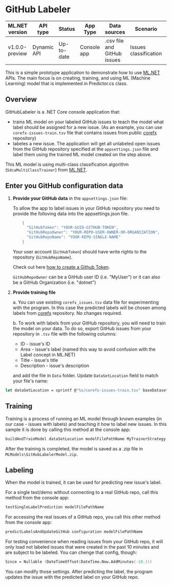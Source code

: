 # GitHub Labeler

| ML.NET version | API type          | Status                        | App Type    | Data sources | Scenario            | ML Task                   | Algorithms                  |
|----------------|-------------------|-------------------------------|-------------|-----------|---------------------|---------------------------|-----------------------------|
| v1.0.0-preview | Dynamic API | Up-to-date | Console app | .csv file and GitHub issues | Issues classification | Multi-class  classification | SDCA multi-class classifier |


This is a simple prototype application to demonstrate how to use [ML.NET](https://www.nuget.org/packages/Microsoft.ML/) APIs. The main focus is on creating, training, and using ML (Machine Learning) model that is implemented in Predictor.cs class.

## Overview
GitHubLabeler is a .NET Core console application that:
* trains ML model on your labeled GitHub issues to teach the model what label should be assigned for a new issue. (As an example, you can use `corefx-issues-train.tsv` file that contains issues from public [corefx](https://github.com/dotnet/corefx) repository)
* labeles a new issue. The application will get all unlabeled open issues from the GitHub repository specified at the `appsettings.json` file and label them using the trained ML model created on the step above.  

This ML model is using multi-class classification algorithm (`SdcaMultiClassTrainer`) from [ML.NET](https://www.nuget.org/packages/Microsoft.ML/).

## Enter you GitHub configuration data
1. **Provide your GitHub data** in the `appsettings.json` file:

    To allow the app to label issues in your GitHub repository you need to provide the folloving data into the appsettings.json file.
    ```csharp
        {
          "GitHubToken": "YOUR-GUID-GITHUB-TOKEN",
          "GitHubRepoOwner": "YOUR-REPO-USER-OWNER-OR-ORGANIZATION",
          "GitHubRepoName": "YOUR-REPO-SINGLE-NAME"
        }
    ```
    Your user account (`GitHubToken`) should have write rights to the repository (`GitHubRepoName`).

    Check out here [how to create a Github Token](https://help.github.com/articles/creating-a-personal-access-token-for-the-command-line/).

    `GitHubRepoOwner` can be a GitHub user ID (i.e. "MyUser") or it can also be a GitHub Organization (i.e. "dotnet")

2. **Provide training file**

    a.  You can use existing `corefx_issues.tsv` data file for experimenting  with the program. In this case the predicted labels will be chosen among labels from [corefx](https://github.com/dotnet/corefx) repository. No changes required.
    
    b. To work with labels from your GitHub repository, you will need to train the model on your data. To do so, export GitHub issues from your repository in `.tsv` file with the following columns:
    * ID - issue's ID
    * Area - issue's label (named this way to avoid confusion with the Label concept in ML.NET)
    * Title - issue's title
    * Description - issue's description
    
    and add the file in `Data` folder. Update `DataSetLocation` field to match your file's name:
```fsharp
let dataSetLocation = sprintf @"%s/corefx-issues-train.tsv" baseDatasetsLocation
```

## Training 
Training is a process of running an ML model through known examples (in our case - issues with labels) and teaching it how to label new issues. In this sample it is done by calling this method at the console app:
```fsharp
buildAndTrainModel dataSetLocation modelFilePathName MyTrainerStrategy.SdcaMultiClassTrainer
```
After the training is completed, the model is saved as a .zip file in `MLModels\GitHubLabelerModel.zip`.

## Labeling
When the model is trained, it can be used for predicting new issue's label. 

For a single test/demo without connecting to a real GitHub repo, call this method from the console app:
```fsharp
testSingleLabelPrediction modelFilePathName
```

For accessing the real issues of a GitHub repo, you call this other method from the console app:
```fsharp
predictLabelsAndUpdateGitHub configuration modelFilePathName
```

For testing convenience when reading issues from your GitHub repo, it will only load not labeled issues that were created in the past 10 minutes and are subject to be labeled. You can chenge that config, though:
```fsharp
Since = Nullable (DateTimeOffset(DateTime.Now.AddMinutes(-10.)))
```
You can modify those settings. After predicting the label, the program updates the issue with the predicted label on your GitHub repo.